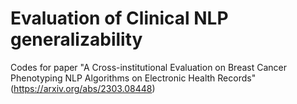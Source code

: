 # Evaluation of Clinical NLP generalizability
Codes for paper "A Cross-institutional Evaluation on Breast Cancer Phenotyping NLP Algorithms on Electronic Health Records" (https://arxiv.org/abs/2303.08448)
